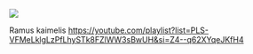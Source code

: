 ![](https://youtu.be/Y4KX-owEk98?si=G3v2AUsl4t26azVL)

Ramus kaimelis
https://youtube.com/playlist?list=PLS-VFMeLklgLzPfLhySTk8FZlWW3sBwUH&si=Z4--q62XYqeJKfH4
